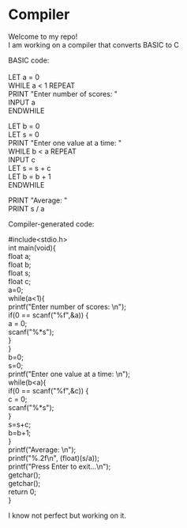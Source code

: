 # Compiler 
Welcome to my repo! <br>
I am working on a compiler that converts BASIC to C <br>

BASIC code:<br>
<br>
LET a = 0<br>
WHILE a < 1 REPEAT<br>
    PRINT "Enter number of scores: "<br>
    INPUT a<br>
ENDWHILE<br>

LET b = 0<br>
LET s = 0<br>
PRINT "Enter one value at a time: "<br>
WHILE b < a REPEAT<br>
    INPUT c<br>
    LET s = s + c<br>
    LET b = b + 1<br>
ENDWHILE<br>

PRINT "Average: "<br>
PRINT s / a<br>

Compiler-generated code:<br>

#include<stdio.h><br>
int main(void){<br>
float a;<br>
float b;<br>
float s;<br>
float c;<br>
a=0;<br>
while(a<1){<br>
printf("Enter number of scores: \n");<br>
if(0 == scanf("%f",&a)) {<br>
a = 0;<br>
scanf("%*s");<br>
}<br>
}<br>
b=0;<br>
s=0;<br>
printf("Enter one value at a time: \n");<br>
while(b<a){<br>
if(0 == scanf("%f",&c)) {<br>
c = 0;<br>
scanf("%*s");<br>
}<br>
s=s+c;<br>
b=b+1;<br>
}<br>
printf("Average: \n");<br>
printf("%.2f\n", (float)(s/a));<br>
printf("Press Enter to exit...\n");<br>
getchar();<br>
getchar();<br>
return 0;<br>
}<br>


I know not perfect but working on it.

